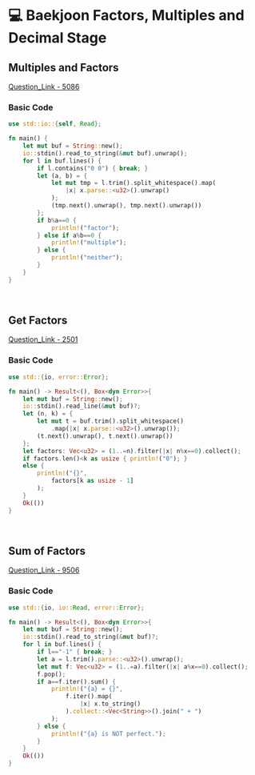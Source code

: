 # 💻 Baekjoon Factors, Multiples and Decimal Stage

## Multiples and Factors

[Question_Link - 5086](https://www.acmicpc.net/problem/5086)

### Basic Code

```rust
use std::io::{self, Read};

fn main() {
    let mut buf = String::new();
    io::stdin().read_to_string(&mut buf).unwrap();
    for l in buf.lines() {
        if l.contains("0 0") { break; }
        let (a, b) = {
            let mut tmp = l.trim().split_whitespace().map(
                |x| x.parse::<u32>().unwrap()
            );
            (tmp.next().unwrap(), tmp.next().unwrap())
        };
        if b%a==0 {
            println!("factor");
        } else if a%b==0 {
            println!("multiple");
        } else {
            println!("neither");
        }
    }
}
```

<br>

## Get Factors

[Question_Link - 2501](https://www.acmicpc.net/problem/2501)

### Basic Code

```rust
use std::{io, error::Error};

fn main() -> Result<(), Box<dyn Error>>{
    let mut buf = String::new();
    io::stdin().read_line(&mut buf)?;
    let (n, k) = {
        let mut t = buf.trim().split_whitespace()
            .map(|x| x.parse::<u32>().unwrap());
        (t.next().unwrap(), t.next().unwrap())
    };
    let factors: Vec<u32> = (1..=n).filter(|x| n%x==0).collect();
    if factors.len()<k as usize { println!("0"); }
    else { 
        println!("{}",
            factors[k as usize - 1]
        );
    }
    Ok(())
}
```

<br>

## Sum of Factors

[Question_Link - 9506](https://www.acmicpc.net/problem/9506)

### Basic Code

```rust
use std::{io, io::Read, error::Error};

fn main() -> Result<(), Box<dyn Error>>{
    let mut buf = String::new();
    io::stdin().read_to_string(&mut buf)?;
    for l in buf.lines() {
        if l=="-1" { break; }
        let a = l.trim().parse::<u32>().unwrap();
        let mut f: Vec<u32> = (1..=a).filter(|x| a%x==0).collect();
        f.pop();
        if a==f.iter().sum() {
            println!("{a} = {}",
                f.iter().map(
                    |x| x.to_string()
                ).collect::<Vec<String>>().join(" + ")
            );
        } else {
            println!("{a} is NOT perfect.");
        }
    }
    Ok(())
}
```